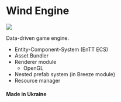 # Wind Engine

![](/docs/images/01.gif)

Data-driven game engine.

* Entity-Component-System (EnTT ECS)
* Asset Bundler 
* Renderer module 
    * OpenGL 
* Nested prefab system (in Breeze module)
* Resource manager

#### Made in Ukraine